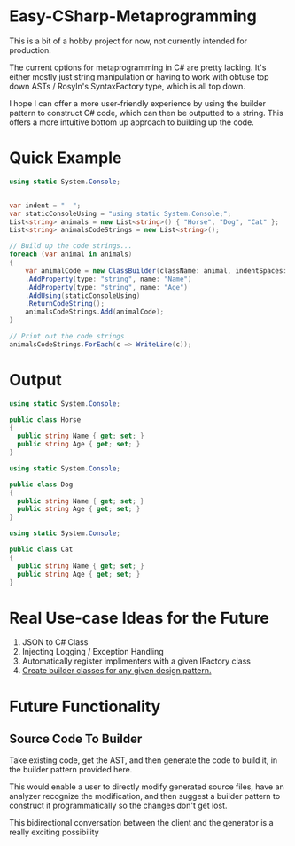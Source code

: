 # Easy-CSharp-Metaprogramming

This is a bit of a hobby project for now, not currently intended for production.

The current options for metaprogramming in C# are pretty lacking. It's either mostly just string manipulation or having to work with obtuse top down ASTs / Rosyln's SyntaxFactory type, which is all top down.

I hope I can offer a more user-friendly experience by using the builder pattern to construct C# code, which can then be outputted to a string.
This offers a more intuitive bottom up approach to building up the code.


# Quick Example
```csharp
using static System.Console;


var indent = "  ";
var staticConsoleUsing = "using static System.Console;";
List<string> animals = new List<string>() { "Horse", "Dog", "Cat" };
List<string> animalsCodeStrings = new List<string>(); 

// Build up the code strings...
foreach (var animal in animals)
{
    var animalCode = new ClassBuilder(className: animal, indentSpaces: indent)
    .AddProperty(type: "string", name: "Name")
    .AddProperty(type: "string", name: "Age")
    .AddUsing(staticConsoleUsing)
    .ReturnCodeString();
    animalsCodeStrings.Add(animalCode);
}

// Print out the code strings
animalsCodeStrings.ForEach(c => WriteLine(c));
```

# Output
```csharp
using static System.Console;

public class Horse
{
  public string Name { get; set; }
  public string Age { get; set; }
}

using static System.Console;

public class Dog
{
  public string Name { get; set; }
  public string Age { get; set; }
}

using static System.Console;

public class Cat
{
  public string Name { get; set; }
  public string Age { get; set; }
}
```

# Real Use-case Ideas for the Future
1. JSON to C# Class
2. Injecting Logging / Exception Handling
3. Automatically register implimenters with a given IFactory class
4. [Create builder classes for any given design pattern.](https://github.com/guyettenathanj/Design-Patterns/blob/main/README.md)

# Future Functionality
## Source Code To Builder
Take existing code, get the AST, and then generate the code to build it, in the builder pattern provided here.

This would enable a user to directly modify generated source files, have an analyzer recognize the modification,
and then suggest a builder pattern to construct it programmatically so the changes don't get lost. 

This bidirectional conversation between the client and the generator is a really exciting possibility 




